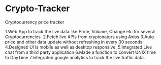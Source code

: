 # Crypto-Tracker
Cryptocurrency price tracker
  
 1.Web App to track the live data like Price, Volume, Change etc for several Cryptocurrencies.
 2.Fetch live APIs from cryptonators using Axios
 3.Auto price and other data update without refreshing in every 30 seconds
 4.Designed UI is mobile as well as desktop responsive.
 5.Integrated Live chat from a third party application
 6.Made a function to convert UNIX time to DayTime
 7.Integrated google analytics to track the live traffic data.
